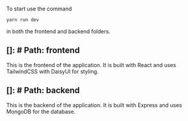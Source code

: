 To start use the command
```bash
yarn run dev
```
in both the frontend and backend folders.

## []: # Path: frontend
This is the frontend of the application. It is built with React and uses TailwindCSS with DaisyUI for styling.

## []: # Path: backend

This is the backend of the application. It is built with Express and uses MongoDB for the database.

